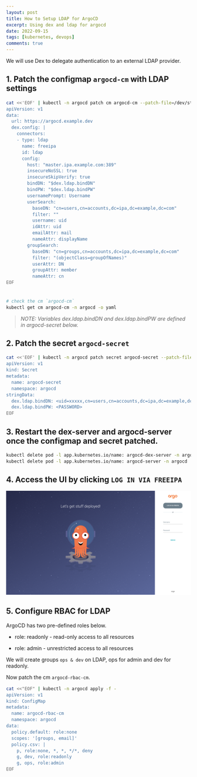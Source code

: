 ```yaml
---
layout: post
title: How to Setup LDAP for ArgoCD
excerpt: Using dex and ldap for argocd
date: 2022-09-15
tags: [kubernetes, devops]
comments: true
---
```


We will use Dex to delegate authentication to an external LDAP provider.

## 1. Patch the configmap `argocd-cm` with LDAP settings

```bash
cat <<'EOF' | kubectl -n argocd patch cm argocd-cm --patch-file=/dev/stdin
apiVersion: v1
data:
  url: https://argocd.example.dev
  dex.config: |
    connectors:
    - type: ldap
      name: freeipa
      id: ldap
      config:
        host: "master.ipa.example.com:389"
        insecureNoSSL: true
        insecureSkipVerify: true
        bindDN: "$dex.ldap.bindDN"
        bindPW: "$dex.ldap.bindPW"
        usernamePrompt: Username
        userSearch:
          baseDN: "cn=users,cn=accounts,dc=ipa,dc=example,dc=com"
          filter: ""
          username: uid
          idAttr: uid
          emailAttr: mail
          nameAttr: displayName
        groupSearch:
          baseDN: "cn=groups,cn=accounts,dc=ipa,dc=example,dc=com"
          filter: "(objectClass=groupOfNames)"
          userAttr: DN
          groupAttr: member
          nameAttr: cn
EOF


# check the cm `argocd-cm`
kubectl get cm argocd-cm -n argocd -o yaml
```

> *NOTE: Variables dex.ldap.bindDN and dex.ldap.bindPW are defined in argocd-secret below.*

## 2. Patch the secret `argocd-secret`

```bash
cat <<'EOF' | kubectl -n argocd patch secret argocd-secret --patch-file=/dev/stdin
apiVersion: v1
kind: Secret
metadata:
  name: argocd-secret
  namespace: argocd
stringData:
  dex.ldap.bindDN: <uid=xxxxx,cn=users,cn=accounts,dc=ipa,dc=example,dc=com>
  dex.ldap.bindPW: <PASSWORD>
EOF
```

## 3. Restart the dex-server and argocd-server once the configmap and secret patched.

```bash
kubectl delete pod -l app.kubernetes.io/name: argocd-dex-server -n argocd
kubectl delete pod -l app.kubernetes.io/name: argocd-server -n argocd
```

## 4. Access the UI by clicking `LOG IN VIA FREEIPA`

![argocd](/images/argocd.png)

## 5. Configure RBAC for LDAP

ArgoCD has two pre-defined roles below.

- role: readonly - read-only access to all resources

- role: admin - unrestricted access to all resources

We will create groups `ops & dev` on LDAP, ops for admin and dev for readonly.

Now patch the cm `argocd-rbac-cm`.

```bash
cat <<"EOF" | kubectl -n argocd apply -f -
apiVersion: v1
kind: ConfigMap
metadata:
  name: argocd-rbac-cm
  namespace: argocd
data:
  policy.default: role:none
  scopes: '[groups, email]'
  policy.csv: |
    p, role:none, *, *, */*, deny
    g, dev, role:readonly
    g, ops, role:admin
EOF
```
